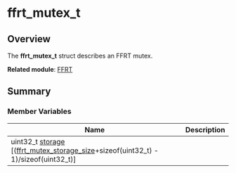 # ffrt_mutex_t


## Overview

The **ffrt_mutex_t** struct describes an FFRT mutex.

**Related module**: [FFRT](_f_f_r_t.md)


## Summary


### Member Variables

| Name| Description| 
| -------- | -------- |
| uint32_t [storage](_f_f_r_t.md#storage-26) [([ffrt_mutex_storage_size](_f_f_r_t.md)+sizeof(uint32_t) - 1)/sizeof(uint32_t)] |  | 
